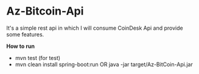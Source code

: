 # Az-Bitcoin-Api
It's a simple rest api in which I will consume CoinDesk Api and provide some features.

**How to run**
* mvn test (for test)
* mvn clean install spring-boot:run OR java -jar target/Az-BitCoin-Api.jar
